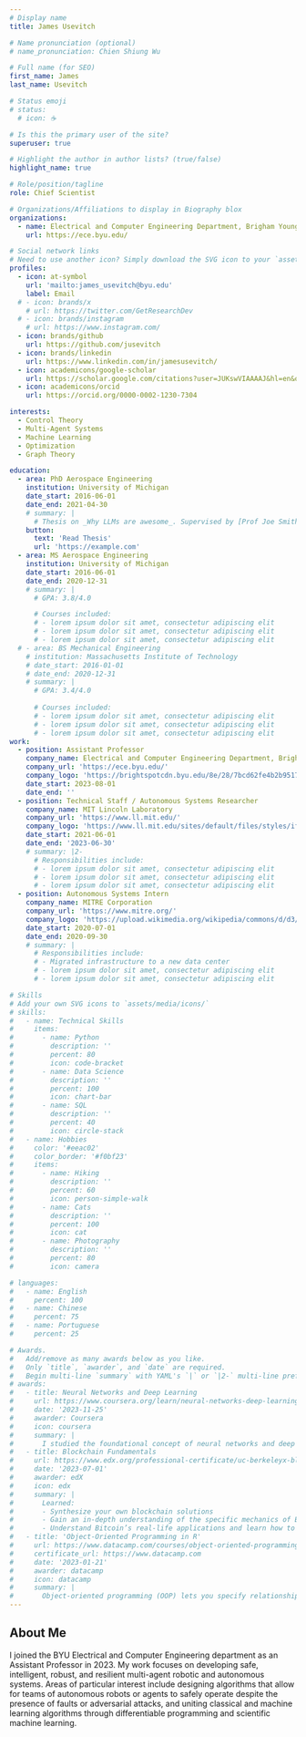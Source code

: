 ```yaml
---
# Display name
title: James Usevitch

# Name pronunciation (optional)
# name_pronunciation: Chien Shiung Wu

# Full name (for SEO)
first_name: James
last_name: Usevitch

# Status emoji
# status:
  # icon: ☕️

# Is this the primary user of the site?
superuser: true

# Highlight the author in author lists? (true/false)
highlight_name: true

# Role/position/tagline
role: Chief Scientist

# Organizations/Affiliations to display in Biography blox
organizations:
  - name: Electrical and Computer Engineering Department, Brigham Young University
    url: https://ece.byu.edu/

# Social network links
# Need to use another icon? Simply download the SVG icon to your `assets/media/icons/` folder.
profiles:
  - icon: at-symbol
    url: 'mailto:james_usevitch@byu.edu'
    label: Email
  # - icon: brands/x
    # url: https://twitter.com/GetResearchDev
  # - icon: brands/instagram
    # url: https://www.instagram.com/
  - icon: brands/github
    url: https://github.com/jusevitch
  - icon: brands/linkedin
    url: https://www.linkedin.com/in/jamesusevitch/
  - icon: academicons/google-scholar
    url: https://scholar.google.com/citations?user=JUKswVIAAAAJ&hl=en&oi=ao
  - icon: academicons/orcid
    url: https://orcid.org/0000-0002-1230-7304

interests:
  - Control Theory
  - Multi-Agent Systems
  - Machine Learning
  - Optimization
  - Graph Theory

education:
  - area: PhD Aerospace Engineering
    institution: University of Michigan
    date_start: 2016-06-01
    date_end: 2021-04-30
    # summary: |
      # Thesis on _Why LLMs are awesome_. Supervised by [Prof Joe Smith](https://example.com). Presented papers at 5 IEEE conferences with the contributions being published in 2 Springer journals.
    button:
      text: 'Read Thesis'
      url: 'https://example.com'
  - area: MS Aerospace Engineering
    institution: University of Michigan
    date_start: 2016-06-01
    date_end: 2020-12-31
    # summary: |
      # GPA: 3.8/4.0

      # Courses included:
      # - lorem ipsum dolor sit amet, consectetur adipiscing elit
      # - lorem ipsum dolor sit amet, consectetur adipiscing elit
      # - lorem ipsum dolor sit amet, consectetur adipiscing elit
  # - area: BS Mechanical Engineering
    # institution: Massachusetts Institute of Technology
    # date_start: 2016-01-01
    # date_end: 2020-12-31
    # summary: |
      # GPA: 3.4/4.0
      
      # Courses included:
      # - lorem ipsum dolor sit amet, consectetur adipiscing elit
      # - lorem ipsum dolor sit amet, consectetur adipiscing elit
      # - lorem ipsum dolor sit amet, consectetur adipiscing elit
work:
  - position: Assistant Professor
    company_name: Electrical and Computer Engineering Department, Brigham Young University
    company_url: 'https://ece.byu.edu/'
    company_logo: 'https://brightspotcdn.byu.edu/8e/28/7bcd62fe4b2b9517b74f783decfe/1-monogram-378w.svg'
    date_start: 2023-08-01
    date_end: ''
  - position: Technical Staff / Autonomous Systems Researcher
    company_name: MIT Lincoln Laboratory
    company_url: 'https://www.ll.mit.edu/'
    company_logo: 'https://www.ll.mit.edu/sites/default/files/styles/ifde_wysiwyg__floated/public/other/image/2018-04/New_Full_Logo-BLACK-2500-lissajou-only-square.png?itok=QWqbhEGo'
    date_start: 2021-06-01
    date_end: '2023-06-30'
    # summary: |2-
      # Responsibilities include:
      # - lorem ipsum dolor sit amet, consectetur adipiscing elit
      # - lorem ipsum dolor sit amet, consectetur adipiscing elit
      # - lorem ipsum dolor sit amet, consectetur adipiscing elit
  - position: Autonomous Systems Intern
    company_name: MITRE Corporation
    company_url: 'https://www.mitre.org/'
    company_logo: 'https://upload.wikimedia.org/wikipedia/commons/d/d3/Mitre_Corporation_logo.svg'
    date_start: 2020-07-01
    date_end: 2020-09-30
    # summary: |
      # Responsibilities include:
      # - Migrated infrastructure to a new data center
      # - lorem ipsum dolor sit amet, consectetur adipiscing elit
      # - lorem ipsum dolor sit amet, consectetur adipiscing elit

# Skills
# Add your own SVG icons to `assets/media/icons/`
# skills:
#   - name: Technical Skills
#     items:
#       - name: Python
#         description: ''
#         percent: 80
#         icon: code-bracket
#       - name: Data Science
#         description: ''
#         percent: 100
#         icon: chart-bar
#       - name: SQL
#         description: ''
#         percent: 40
#         icon: circle-stack
#   - name: Hobbies
#     color: '#eeac02'
#     color_border: '#f0bf23'
#     items:
#       - name: Hiking
#         description: ''
#         percent: 60
#         icon: person-simple-walk
#       - name: Cats
#         description: ''
#         percent: 100
#         icon: cat
#       - name: Photography
#         description: ''
#         percent: 80
#         icon: camera

# languages:
#   - name: English
#     percent: 100
#   - name: Chinese
#     percent: 75
#   - name: Portuguese
#     percent: 25

# Awards.
#   Add/remove as many awards below as you like.
#   Only `title`, `awarder`, and `date` are required.
#   Begin multi-line `summary` with YAML's `|` or `|2-` multi-line prefix and indent 2 spaces below.
# awards:
#   - title: Neural Networks and Deep Learning
#     url: https://www.coursera.org/learn/neural-networks-deep-learning
#     date: '2023-11-25'
#     awarder: Coursera
#     icon: coursera
#     summary: |
#       I studied the foundational concept of neural networks and deep learning. By the end, I was familiar with the significant technological trends driving the rise of deep learning; build, train, and apply fully connected deep neural networks; implement efficient (vectorized) neural networks; identify key parameters in a neural network’s architecture; and apply deep learning to your own applications.
#   - title: Blockchain Fundamentals
#     url: https://www.edx.org/professional-certificate/uc-berkeleyx-blockchain-fundamentals
#     date: '2023-07-01'
#     awarder: edX
#     icon: edx
#     summary: |
#       Learned:
#       - Synthesize your own blockchain solutions
#       - Gain an in-depth understanding of the specific mechanics of Bitcoin
#       - Understand Bitcoin’s real-life applications and learn how to attack and destroy Bitcoin, Ethereum, smart contracts and Dapps, and alternatives to Bitcoin’s Proof-of-Work consensus algorithm
#   - title: 'Object-Oriented Programming in R'
#     url: https://www.datacamp.com/courses/object-oriented-programming-with-s3-and-r6-in-r
#     certificate_url: https://www.datacamp.com
#     date: '2023-01-21'
#     awarder: datacamp
#     icon: datacamp
#     summary: |
#       Object-oriented programming (OOP) lets you specify relationships between functions and the objects that they can act on, helping you manage complexity in your code. This is an intermediate level course, providing an introduction to OOP, using the S3 and R6 systems. S3 is a great day-to-day R programming tool that simplifies some of the functions that you write. R6 is especially useful for industry-specific analyses, working with web APIs, and building GUIs.
---
```


## About Me

I joined the BYU Electrical and Computer Engineering department as an Assistant Professor in 2023. My work focuses on developing safe, intelligent, robust, and resilient multi-agent robotic and autonomous systems. Areas of particular interest include designing algorithms that allow for teams of autonomous robots or agents to safely operate despite the presence of faults or adversarial attacks, and uniting classical and machine learning algorithms through differentiable programming and scientific machine learning.
